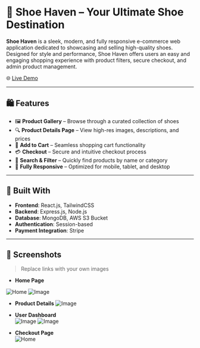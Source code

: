 # 👟 Shoe Haven – Your Ultimate Shoe Destination

**Shoe Haven** is a sleek, modern, and fully responsive e-commerce web application dedicated to showcasing and selling high-quality shoes. Designed for style and performance, Shoe Haven offers users an easy and engaging shopping experience with product filters, secure checkout, and admin product management.

🌐 [Live Demo](https://shoe-haven.vercel.app) 

---

## 🛍️ Features

- 🖼️ **Product Gallery** – Browse through a curated collection of shoes
- 🔍 **Product Details Page** – View high-res images, descriptions, and prices
- 🛒 **Add to Cart** – Seamless shopping cart functionality
- 💳 **Checkout** – Secure and intuitive checkout process 
- 🔎 **Search & Filter** – Quickly find products by name or category
- 📱 **Fully Responsive** – Optimized for mobile, tablet, and desktop

---

## 🧱 Built With

- **Frontend**: React.js, TailwindCSS 
- **Backend**: Express.js, Node.js
- **Database**: MongoDB, AWS S3 Bucket
- **Authentication**: Session-based 
- **Payment Integration**: Stripe 

---

## 📸 Screenshots

> Replace links with your own images

- **Home Page**  

![Home](https://github.com/user-attachments/assets/998e3ab7-f058-426e-821e-676c329297ce)
  ![Image](https://github.com/user-attachments/assets/b33fe77e-fc1a-40b7-a476-9266558b2f3a)

- **Product Details**
![Image](https://github.com/user-attachments/assets/9dc554b4-b347-42f9-b4aa-219ef08deda5)
- **User Dashboard**  
  ![Image](https://github.com/user-attachments/assets/0c8d9263-ece7-4542-b1c8-f7810d76b5fa)
![Image](https://github.com/user-attachments/assets/1d0b160e-0138-4773-bc5d-c9b71fe2df5d)

- **Checkout Page**  
![Home](https://github.com/user-attachments/assets/227d478a-b49d-4556-bb9d-4a63ff373993)






